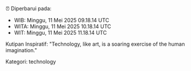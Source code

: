 ⏰ Diperbarui pada:
- WIB: Minggu, 11 Mei 2025 09.18.14 UTC
- WITA: Minggu, 11 Mei 2025 10.18.14 UTC
- WIT: Minggu, 11 Mei 2025 11.18.14 UTC

Kutipan Inspiratif:
"Technology, like art, is a soaring exercise of the human imagination."


Kategori: technology

